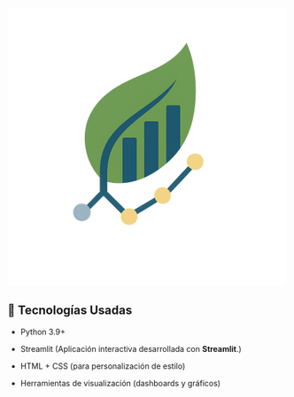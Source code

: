 
![Logo](Imagenes/logo.png)


## 🧠 Tecnologías Usadas

- Python 3.9+

- Streamlit (Aplicación interactiva desarrollada con **Streamlit**.)

- HTML + CSS (para personalización de estilo)

- Herramientas de visualización (dashboards y gráficos)